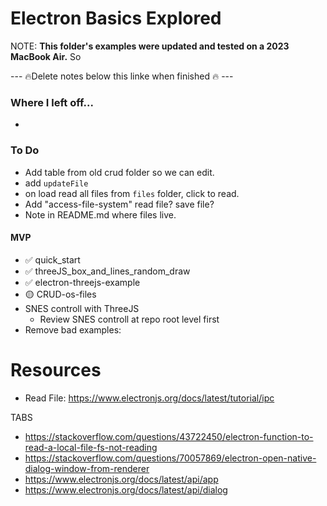 # Electron Basics Explored

NOTE: **This folder's examples were updated and tested on a 2023 MacBook Air.** So



--- 🔥Delete notes below this linke when finished 🔥 ---



### Where I left off...
- 


### To Do
- Add table from old crud folder so we can edit. 
- add `updateFile`
- on load read all files from `files` folder, click to read. 
- Add "access-file-system" read file? save file?
- Note in README.md where files live.

#### MVP

- ✅ quick_start
- ✅ threeJS_box_and_lines_random_draw
- ✅ electron-threejs-example
- 🟡 CRUD-os-files
- SNES controll with ThreeJS
  - Review SNES controll at repo root level first
- Remove bad examples: 

# Resources

- Read File: https://www.electronjs.org/docs/latest/tutorial/ipc

TABS
- https://stackoverflow.com/questions/43722450/electron-function-to-read-a-local-file-fs-not-reading
- https://stackoverflow.com/questions/70057869/electron-open-native-dialog-window-from-renderer
- https://www.electronjs.org/docs/latest/api/app
- https://www.electronjs.org/docs/latest/api/dialog